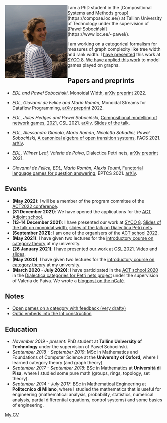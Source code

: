 <img align="left" src="https://github.com/elenadilavore/elenadilavore.github.io/blob/master/profilo.jpg?raw=true" width="200">
I am a PhD student in the [Compositional Systems and Methods group](https://compose.ioc.ee/) at Tallinn University of Technology under the supervision of [Paweł Sobociński](https://www.ioc.ee/~pawel/).

I am working on a categorical formalism for measures of graph complexity like tree width and rank width.
I [have presented](./slides/mwd-syco.html) this work at [SYCO 8](https://www.cl.cam.ac.uk/events/syco/8/).
[We have applied this work](https://drops.dagstuhl.de/opus/volltexte/2021/13464/) to model games played on graphs.

## Papers and preprints
* *EDL and Paweł Sobociński*, Monoidal Width, [arXiv preprint](https://arxiv.org/abs/2202.07582) 2022.

* *EDL, Giovanni de Felice and Mario Román*, Monoidal Streams for Dataflow Programming, [arXiv preprint](https://arxiv.org/abs/2202.02061) 2022.

* *EDL, Jules Hedges and Paweł Sobociński*, [Compositional modelling of network games, 2021](https://drops.dagstuhl.de/opus/volltexte/2021/13464/), CSL 2021. [arXiv](https://arxiv.org/abs/2006.03493). [Slides of the talk](./slides/games-on-graphs-presentation.html).

* *EDL, Alessandro Gianola, Mario Román, Nicoletta Sabadini, Paweł Sobociński*, [A canonical algebra of open transition systems](https://link.springer.com/chapter/10.1007/978-3-030-90636-8_4), FACS 2021. [arXiv](https://arxiv.org/abs/2010.10069).

* *EDL, Wilmer Leal, Valeria de Paiva*, Dialectica Petri nets, [arXiv preprint](https://arxiv.org/abs/2105.12801) 2021.

* *Giovanni de Felice, EDL, Mario Román, Alexis Toumi*, [Functorial language games for question answering](https://dx.doi.org/10.4204/EPTCS.333.21), EPTCS 2021. [arXiv](https://arxiv.org/abs/2005.09439).

## Events
* **(May 2022)**: I will be a member of the program commitee of the [ACT2022 conference](https://msp.cis.strath.ac.uk/act2022/).
* **(31 December 2021)**: We have opened the applications for the [ACT Adjoint school](http://adjointschool.com/apply.html).
* **(13-14 December 2021)**: I have presented our work at [SYCO 8](https://www.cl.cam.ac.uk/events/syco/8/). [Slides of the talk on monoidal width](./slides/mwd-syco.html), [slides of the talk on Dialectica Petri nets](./slides/dialectica-PN-syco.html).
* **(September 2021)**: I am one of the organisers of the [ACT school 2022](http://adjointschool.com/).
* **(May 2021)**: I have given two lectures for the [introductory course on category theory](https://compose.ioc.ee/CourseCategoryTheory.html) at my university.
* **(26 January 2021)**: I have presented [our work](https://drops.dagstuhl.de/opus/volltexte/2021/13464/) at [CSL 2021](https://csl2021.fmf.uni-lj.si/). [Video](https://www.youtube.com/watch?v=QleWc1LtXLo&t=1469s) and [slides](./slides/games-on-graphs-presentation.html).
* **(May 2020)**: I have given two lectures for the [introductory course on category theory](https://compose.ioc.ee/CourseCategoryTheory.html) at my university.
* **(March 2020 - July 2020)**: I have participated in the [ACT school 2020](http://adjointschool.com/2020.html) in the [Dialectica categories for Petri nets project](https://www.appliedcategorytheory.org/adjoint-school-act-2020/dialectica-categories-of-petri-nets/) under the supervision of Valeria de Paiva. We wrote a [blogpost on the nCafé](https://golem.ph.utexas.edu/category/2020/07/linear_logic_flavoured_composi.html).

## Notes
* [Open games on a category with feedback (very drafty)](https://github.com/elenadilavore/open-games-on-feedback/blob/34588e8147afab2f1df0097ed0894c109b7486d1/main.pdf)
* [Optic embeds into the Int construction](https://github.com/mroman42/optic-int-construction/raw/master/opticint.pdf)

## Education
* *November 2019 - present*: PhD student at **Tallinn University of Technology** under the supervision of Paweł Sobociński.
* *September 2018 - September 2019*: MSc in Mathematics and Foundations of Computer Science at the **University of Oxford**, where I learned category theory (and graph theory).
* *September 2017 - September 2018*: BSc in Mathematics at **Università di Pisa**, where I studied some pure math (groups, rings, topology, set theory).
* *September 2014 - July 2017*: BSc in Mathematical Engineering at **Politecnico di Milano**, where I studied the mathematics that is useful for engineering (mathematical analysis, probability, statistics, numerical analysis, partial differential equations, control systems) and some basics of engineering.

[My CV](https://github.com/elenadilavore/cv/raw/master/CVElenaDiLavore.pdf)

